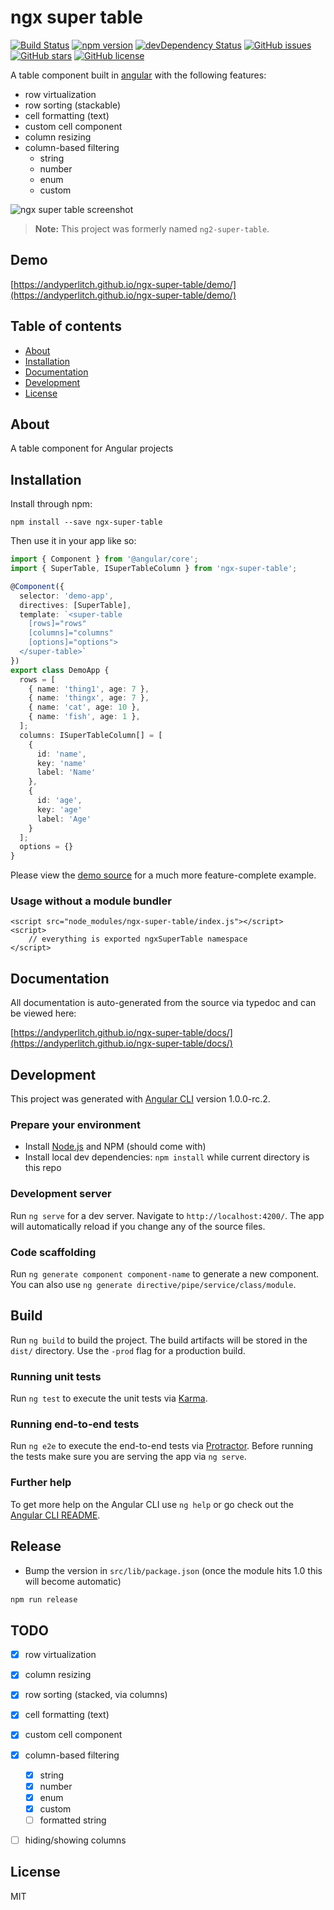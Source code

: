 # ngx super table
[![Build Status](https://travis-ci.org/andyperlitch/ngx-super-table.svg?branch=master)](https://travis-ci.org/andyperlitch/ngx-super-table)
[![npm version](https://badge.fury.io/js/ngx-super-table.svg)](http://badge.fury.io/js/ngx-super-table)
[![devDependency Status](https://david-dm.org/andyperlitch/ngx-super-table/dev-status.svg)](https://david-dm.org/andyperlitch/ngx-super-table#info=devDependencies)
[![GitHub issues](https://img.shields.io/github/issues/andyperlitch/ngx-super-table.svg)](https://github.com/andyperlitch/ngx-super-table/issues)
[![GitHub stars](https://img.shields.io/github/stars/andyperlitch/ngx-super-table.svg)](https://github.com/andyperlitch/ngx-super-table/stargazers)
[![GitHub license](https://img.shields.io/badge/license-MIT-blue.svg)](https://raw.githubusercontent.com/andyperlitch/ngx-super-table/master/MIT-LICENSE)

A table component built in [angular](https://angular.io) with the following features:

- row virtualization
- row sorting (stackable)
- cell formatting (text)
- custom cell component
- column resizing
- column-based filtering
  - string
  - number
  - enum
  - custom

![ngx super table screenshot](http://i.imgur.com/ERUHmza.png)


> **Note:** This project was formerly named `ng2-super-table`.


## Demo

[https://andyperlitch.github.io/ngx-super-table/demo/](https://andyperlitch.github.io/ngx-super-table/demo/)

## Table of contents

- [About](#about)
- [Installation](#installation)
- [Documentation](#documentation)
- [Development](#development)
- [License](#license)

## About

A table component for Angular projects

## Installation

Install through npm:
```
npm install --save ngx-super-table
```

Then use it in your app like so:

```typescript
import { Component } from '@angular/core';
import { SuperTable, ISuperTableColumn } from 'ngx-super-table';

@Component({
  selector: 'demo-app',
  directives: [SuperTable],
  template: `<super-table
    [rows]="rows"
    [columns]="columns"
    [options]="options">
  </super-table>`
})
export class DemoApp {
  rows = [
    { name: 'thing1', age: 7 },
    { name: 'thingx', age: 7 },
    { name: 'cat', age: 10 },
    { name: 'fish', age: 1 },
  ];
  columns: ISuperTableColumn[] = [
    {
      id: 'name',
      key: 'name'
      label: 'Name'
    },
    {
      id: 'age',
      key: 'age'
      label: 'Age'
    }
  ];
  options = {}
}
```

Please view the [demo source](https://github.com/andyperlitch/ngx-super-table/blob/master/src/app/demo.component.ts) for a much more feature-complete example.

### Usage without a module bundler
```
<script src="node_modules/ngx-super-table/index.js"></script>
<script>
    // everything is exported ngxSuperTable namespace
</script>
```

## Documentation
All documentation is auto-generated from the source via typedoc and can be viewed here:

[https://andyperlitch.github.io/ngx-super-table/docs/](https://andyperlitch.github.io/ngx-super-table/docs/)

## Development

This project was generated with [Angular CLI](https://github.com/angular/angular-cli) version 1.0.0-rc.2.

### Prepare your environment
* Install [Node.js](http://nodejs.org/) and NPM (should come with)
* Install local dev dependencies: `npm install` while current directory is this repo

### Development server
Run `ng serve` for a dev server. Navigate to `http://localhost:4200/`. The app will automatically reload if you change any of the source files.

### Code scaffolding

Run `ng generate component component-name` to generate a new component. You can also use `ng generate directive/pipe/service/class/module`.

## Build

Run `ng build` to build the project. The build artifacts will be stored in the `dist/` directory. Use the `-prod` flag for a production build.

### Running unit tests

Run `ng test` to execute the unit tests via [Karma](https://karma-runner.github.io).

### Running end-to-end tests

Run `ng e2e` to execute the end-to-end tests via [Protractor](http://www.protractortest.org/).
Before running the tests make sure you are serving the app via `ng serve`.

### Further help

To get more help on the Angular CLI use `ng help` or go check out the [Angular CLI README](https://github.com/angular/angular-cli/blob/master/README.md).

## Release

* Bump the version in `src/lib/package.json` (once the module hits 1.0 this will become automatic)

```bash
npm run release
```

## TODO
- [X] row virtualization
- [X] column resizing
- [X] row sorting (stacked, via columns)
- [X] cell formatting (text)
- [X] custom cell component
- [X] column-based filtering
  - [X] string
  - [X] number
  - [X] enum
  - [X] custom
  - [ ] formatted string
- [ ] hiding/showing columns


## License

MIT
